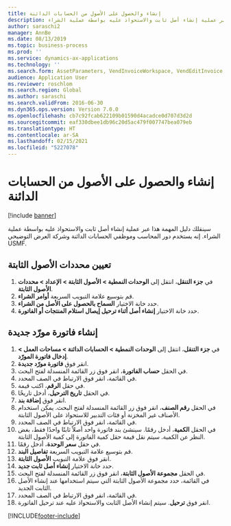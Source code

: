 ```yaml
---
title: إنشاء والحصول على الأصول من الحسابات الدائنة
description: سينقلك دليل المهمة هذا عبر عملية إنشاء أصل ثابت والاستحواذ عليه بواسطة عملية الشراء.
author: saraschi2
manager: AnnBe
ms.date: 08/13/2019
ms.topic: business-process
ms.prod: ''
ms.service: dynamics-ax-applications
ms.technology: ''
ms.search.form: AssetParameters, VendInvoiceWorkspace, VendEditInvoice, VendTableLookup, InventItemIdLookupSimple, AssetTable
audience: Application User
ms.reviewer: roschlom
ms.search.region: Global
ms.author: saraschi
ms.search.validFrom: 2016-06-30
ms.dyn365.ops.version: Version 7.0.0
ms.openlocfilehash: cb7c92fcab622109b01590d4acadce0d707d3d2d
ms.sourcegitcommit: eaf330dbee1db96c20d5ac479f007747bea079eb
ms.translationtype: HT
ms.contentlocale: ar-SA
ms.lasthandoff: 02/15/2021
ms.locfileid: "5227078"
---
```

# <a name="create-and-acquire-assets-from-accounts-payable"></a>إنشاء والحصول على الأصول من الحسابات الدائنة

[!include [banner](../../includes/banner.md)]

سينقلك دليل المهمة هذا عبر عملية إنشاء أصل ثابت والاستحواذ عليه بواسطة عملية الشراء.  إنه يستخدم دور المحاسب وموظفي الحسابات الدائنة وشركة العرض التوضيحي USMF.


## <a name="set-fixed-assets-parameters"></a>تعيين محددات الأصول الثابتة
1. في **جزء التنقل**، انتقل إلى **الوحدات النمطية > الأصول الثابتة > الإعداد > محددات الأصول الثابتة‬**‬.
2. قم بتوسيع علامة التبويب السريعة **أوامر الشراء**.
3. حدد خانة الاختيار **السماح بالحصول على الأصل من الشراء‬**.
4. حدد خانة الاختيار **إنشاء أصل أثناء ترحيل إيصال استلام المنتجات أو الفاتورة‬**.

## <a name="create-a-new-vendor-invoice"></a>إنشاء فاتورة مورّد جديدة
1. في **جزء التنقل**، انتقل إلى **الوحدات النمطية > الحسابات الدائنة > مساحات العمل > إدخال فاتورة المورّد**‬.
2. انقر فوق **فاتورة مورّد جديدة**.
3. في الحقل **حساب الفاتورة**، انقر فوق زر القائمة المنسدلة لفتح البحث.
4. في القائمة، انقر فوق الارتباط في الصف المحدد.
5. في حقل **الرقم**، اكتب قيمة.
6. في الحقل **تاريخ الترحيل**، أدخل تاريخًا.
7. انقر فوق **إضافة بند**.
8. في الحقل **رقم الصنف**، انقر فوق زر القائمة المنسدلة لفتح البحث. يمكن استخدام الأصناف غير المخزنة أو فئات التدبير للاستحواذ على الأصول الثابتة.  
9. في القائمة، انقر فوق الارتباط في الصف المحدد.
10. في الحقل **الكمية**، أدخل رقمًا. سينشئ بند فاتورة واحد أصلاً ثابتًا واحدًا فقط، بغض النظر عن الكمية. سيتم نقل قيمة حقل كمية الفاتورة إلى كمية الأصول الثابتة.  
11. في حقل **سعر الوحدة**، أدخل رقمًا.
12. قم بتوسيع علامة التبويب السريعة **تفاصيل البند**.
13. انقر فوق علامة التبويب **الأصول الثابتة**.
14. حدد خانة الاختيار **إنشاء أصل ثابت جديد‬**.
15. في الحقل **مجموعة الأصول الثابتة‬**، انقر فوق زر القائمة المنسدلة لفتح البحث.
16. في القائمة، حدد مجموعة الأصول الثابتة التي سيتم استخدامها عند إنشاء الأصل الثابت الجديد.
17. في القائمة، انقر فوق الارتباط في الصف المحدد.
18. انقر فوق **ترحيل**. سيتم إنشاء الأصل الثابت والاستحواذ عليه عند ترحيل الفاتورة.  



[!INCLUDE[footer-include](../../../includes/footer-banner.md)]